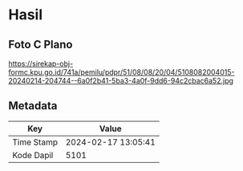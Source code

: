 # Hasil

## Foto C Plano

https://sirekap-obj-formc.kpu.go.id/741a/pemilu/pdpr/51/08/08/20/04/5108082004015-20240214-204744--6a0f2b41-5ba3-4a0f-9dd6-94c2cbac6a52.jpg


## Metadata

| Key        | Value               |
| ---------- | ------------------- |
| Time Stamp | 2024-02-17 13:05:41 |
| Kode Dapil | 5101                |



